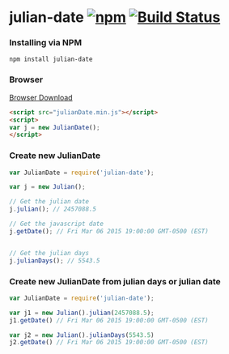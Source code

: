 # julian-date [![npm](https://img.shields.io/npm/v/julian-date.svg)](https://www.npmjs.com/package/julian-date) [![Build Status](https://travis-ci.org/jonhester/julian-date.svg?branch=master)](https://travis-ci.org/jonhester/julian-date)

### Installing via NPM
```
npm install julian-date
```

### Browser
[Browser Download](https://github.com/jonhester/julian-date/releases/download/v1.0.0/julianDate.min.js.zip) 
```html
<script src="julianDate.min.js"></script>
<script>
var j = new JulianDate();
</script>
```
### Create new JulianDate
```js
var JulianDate = require('julian-date');

var j = new Julian();

// Get the julian date
j.julian(); // 2457088.5

// Get the javascript date
j.getDate(); // Fri Mar 06 2015 19:00:00 GMT-0500 (EST)


// Get the julian days
j.julianDays(); // 5543.5

```

### Create new JulianDate from julian days or julian date

```js
var JulianDate = require('julian-date');

var j1 = new Julian().julian(2457088.5);
j1.getDate() // Fri Mar 06 2015 19:00:00 GMT-0500 (EST)

var j2 = new Julian().julianDays(5543.5)
j2.getDate() // Fri Mar 06 2015 19:00:00 GMT-0500 (EST)

```
